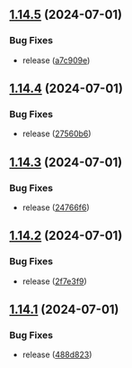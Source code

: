## [1.14.5](https://github.com/hattaalfaritzy/hzy-ui/compare/v1.14.4...v1.14.5) (2024-07-01)


### Bug Fixes

* release ([a7c909e](https://github.com/hattaalfaritzy/hzy-ui/commit/a7c909e0919c9f76958943ba4ccc7101c0386646))



## [1.14.4](https://github.com/hattaalfaritzy/hzy-ui/compare/v1.14.3...v1.14.4) (2024-07-01)


### Bug Fixes

* release ([27560b6](https://github.com/hattaalfaritzy/hzy-ui/commit/27560b6cfe6403d845a61ed39802964e863a6f94))



## [1.14.3](https://github.com/hattaalfaritzy/hzy-ui/compare/v1.14.2...v1.14.3) (2024-07-01)


### Bug Fixes

* release ([24766f6](https://github.com/hattaalfaritzy/hzy-ui/commit/24766f6ca18bd210b722280959e114738cf15bed))



## [1.14.2](https://github.com/hattaalfaritzy/hzy-ui/compare/v1.14.1...v1.14.2) (2024-07-01)


### Bug Fixes

* release ([2f7e3f9](https://github.com/hattaalfaritzy/hzy-ui/commit/2f7e3f95581bcc87eb9c6d37953a858517e5301f))



## [1.14.1](https://github.com/hattaalfaritzy/hzy-ui/compare/v1.14.0...v1.14.1) (2024-07-01)


### Bug Fixes

* release ([488d823](https://github.com/hattaalfaritzy/hzy-ui/commit/488d82316749c8bfa59d9628a231db6646e85bab))



